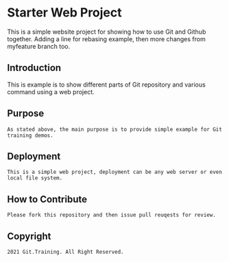 # Starter Web Project
  
  This is a simple website project for showing how to use Git and Github together. Adding a line for rebasing example, then more changes from myfeature branch too.
  
## Introduction
   This is example is to show different parts of Git repository and various command using a web project.

## Purpose
	As stated above, the main purpose is to provide simple example for Git training demos.

## Deployment
	This is a simple web project, deployment can be any web server or even local file system.

## How to Contribute

	Please fork this repository and then issue pull reuqests for review.

## Copyright

    2021 Git.Training. All Right Reserved.
